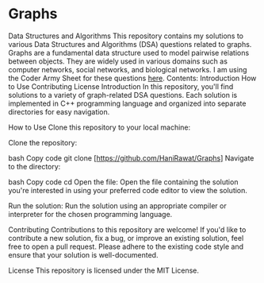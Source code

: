 # Graphs
Data Structures and Algorithms
This repository contains my solutions to various Data Structures and Algorithms (DSA) questions related to graphs. Graphs are a fundamental data structure used to model pairwise relations between objects. They are widely used in various domains such as computer networks, social networks, and biological networks. I am using the Coder Army Sheet for these questions [here](https://docs.google.com/spreadsheets/d/1Pud-vdSPhhljScynHvTUGRE5yxEV6dCMb45rOwoSt_Q/edit#gid=0).
Contents:
Introduction
How to Use
Contributing
License
Introduction
In this repository, you'll find solutions to a variety of graph-related DSA questions. Each solution is implemented in C++ programming language and organized into separate directories for easy navigation.

How to Use
Clone this repository to your local machine:

Clone the repository:

bash
Copy code
git clone [https://github.com/HaniRawat/Graphs]
Navigate to the directory:

bash
Copy code
cd <repository-directory>
Open the file:
Open the file containing the solution you're interested in using your preferred code editor to view the solution.

Run the solution:
Run the solution using an appropriate compiler or interpreter for the chosen programming language.

Contributing
Contributions to this repository are welcome! If you'd like to contribute a new solution, fix a bug, or improve an existing solution, feel free to open a pull request. Please adhere to the existing code style and ensure that your solution is well-documented.

License
This repository is licensed under the MIT License.
